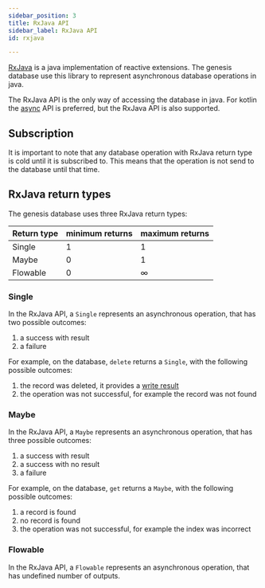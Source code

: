 ```yaml
---
sidebar_position: 3
title: RxJava API
sidebar_label: RxJava API
id: rxjava

---
```


[RxJava](https://www.rxjava.com/) is a java implementation of reactive extensions. The genesis database use this 
library to represent asynchronous database operations in java.  

The RxJava API is the only way of accessing the database in java. For kotlin the [async](../async) API is preferred,
but the RxJava API is also supported. 

## Subscription

It is important to note that any database operation with RxJava return type is cold until it is subscribed to. This 
means that the operation is not send to the database until that time. 

## RxJava return types

The genesis database uses three RxJava return types:

| Return type | minimum returns | maximum returns |
|-------------|-----------------|-----------------|
| Single      | 1               | 1               |
| Maybe       | 0               | 1               |
| Flowable    | 0               | ∞               |

### Single

In the RxJava API, a `Single` represents an asynchronous operation, that has two possible outcomes:

1. a success with result
2. a failure

For example, on the database, `delete` returns a `Single`, with the following possible outcomes:

1. the record was deleted, it provides a [write result](../../../how-to/helper/write-result/overview)
2. the operation was not successful, for example the record was not found 

### Maybe

In the RxJava API, a `Maybe` represents an asynchronous operation, that has three possible outcomes:

1. a success with result
2. a success with no result 
3. a failure

For example, on the database, `get` returns a `Maybe`, with the following possible outcomes:

1. a record is found
2. no record is found
3. the operation was not successful, for example the index was incorrect

### Flowable

In the RxJava API, a `Flowable` represents an asynchronous operation, that has undefined number of outputs. 